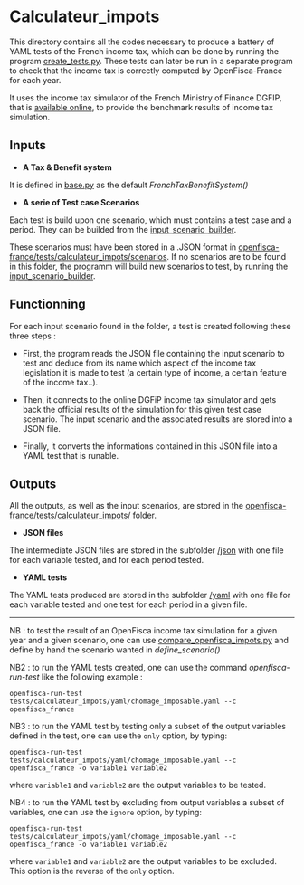 # Calculateur_impots

This directory contains all the codes necessary to produce a battery of YAML tests of the French income tax, which can be done by running the program [create_tests.py](./create_tests.py). These tests can later be run in a separate program to check that the income tax is correctly computed by OpenFisca-France for each year.

It uses the income tax simulator of the French Ministry of Finance DGFIP, that is [available online](https://www.impots.gouv.fr/portail/simulateurs), to provide the benchmark results of income tax simulation.


## Inputs

* **A Tax & Benefit system**

It is defined in [base.py](./base.py) as the default *FrenchTaxBenefitSystem()*

* **A serie of Test case Scenarios**

Each test is build upon one scenario, which must contains a test case and a period. They can be builded from the [input_scenario_builder](./input_scenario_builder/build_scenarios_to_test.py).

These scenarios must have been stored in a .JSON format in [openfisca-france/tests/calculateur_impots/scenarios](../../../tests/calculateur_impots/scenarios/). If no scenarios are to be found in this folder, the programm will build new scenarios to test, by running the [input_scenario_builder](./input_scenario_builder/build_scenarios_to_test.py).

## Functionning

For each input scenario found in the folder, a test is created following these three steps :

* First, the program reads the JSON file containing the input scenario to test and deduce from its name which aspect of the income tax legislation it is made to test (a certain type of income, a certain feature of the income tax..).

* Then, it connects to the online DGFiP income tax simulator and gets back the official results of the simulation for this given test case scenario. The input scenario and the associated results are stored into a JSON file.

* Finally, it converts the informations contained in this JSON file into a YAML test that is runable.

## Outputs

All the outputs, as well as the input scenarios, are stored in the [openfisca-france/tests/calculateur_impots/](../../tests/calculateur_impots/) folder.

* **JSON files**

The intermediate JSON files are stored in the subfolder [/json](../../../tests/calculateur_impots/json/) with one file for each variable tested, and for each period tested.

* **YAML tests**

The YAML tests produced are stored in the subfolder [/yaml](../../../tests/calculateur_impots/yaml/) with one file for each variable tested and one test for each period in a given file.


-----------------

NB : to test the result of an OpenFisca income tax simulation for a given year and a given scenario, one can use [compare_openfisca_impots.py](./compare_openfisca_impots.py) and define by hand the scenario wanted in *define_scenario()*

NB2 : to run the YAML tests created, one can use the command *openfisca-run-test* like the following example :
```
openfisca-run-test tests/calculateur_impots/yaml/chomage_imposable.yaml --c openfisca_france
```

NB3 : to run the YAML test by testing only a subset of the output variables defined in the test, one can use the `only` option, by typing:
```
openfisca-run-test tests/calculateur_impots/yaml/chomage_imposable.yaml --c openfisca_france -o variable1 variable2
```

where `variable1` and `variable2` are the output variables to be tested.

NB4 : to run the YAML test by excluding from output variables a subset of variables, one can use the `ignore` option, by typing:
```
openfisca-run-test tests/calculateur_impots/yaml/chomage_imposable.yaml --c openfisca_france -o variable1 variable2
```

where `variable1` and `variable2` are the output variables to be excluded. This option is the reverse of the `only` option.
